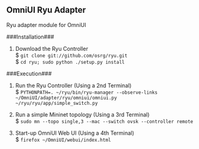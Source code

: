 OmniUI Ryu Adapter 
-------------------------
Ryu adapter module for OmniUI

###Installation###
1. Download the Ryu Controller  
$ `git clone git://github.com/osrg/ryu.git`  
$ `cd ryu; sudo python ./setup.py install`

###Execution###
1. Run the Ryu Controller (Using a 2nd Terminal)  
$ `PYTHONPATH=. ~/ryu/bin/ryu-manager --observe-links ~/OmniUI/adapter/ryu/omniui/omniui.py ~/ryu/ryu/app/simple_switch.py`

2. Run a simple Mininet topology (Using a 3rd Terminal)  
$ `sudo mn --topo single,3 --mac --switch ovsk --controller remote`

3. Start-up OmniUI Web UI (Using a 4th Terminal)  
$ `firefox ~/OmniUI/webui/index.html`

